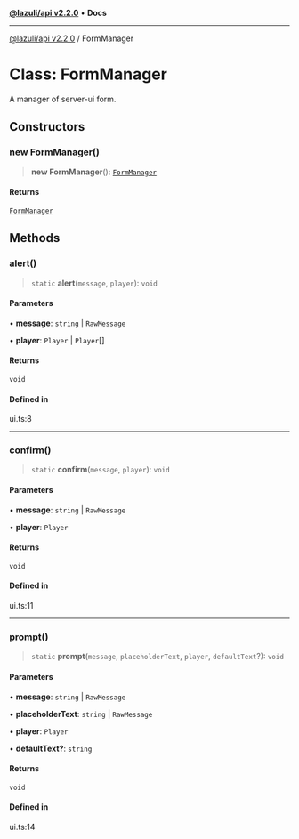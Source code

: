 [**@lazuli/api v2.2.0**](../README.md) • **Docs**

***

[@lazuli/api v2.2.0](../globals.md) / FormManager

# Class: FormManager

A manager of server-ui form.

## Constructors

### new FormManager()

> **new FormManager**(): [`FormManager`](FormManager.md)

#### Returns

[`FormManager`](FormManager.md)

## Methods

### alert()

> `static` **alert**(`message`, `player`): `void`

#### Parameters

• **message**: `string` \| `RawMessage`

• **player**: `Player` \| `Player`[]

#### Returns

`void`

#### Defined in

ui.ts:8

***

### confirm()

> `static` **confirm**(`message`, `player`): `void`

#### Parameters

• **message**: `string` \| `RawMessage`

• **player**: `Player`

#### Returns

`void`

#### Defined in

ui.ts:11

***

### prompt()

> `static` **prompt**(`message`, `placeholderText`, `player`, `defaultText`?): `void`

#### Parameters

• **message**: `string` \| `RawMessage`

• **placeholderText**: `string` \| `RawMessage`

• **player**: `Player`

• **defaultText?**: `string`

#### Returns

`void`

#### Defined in

ui.ts:14

